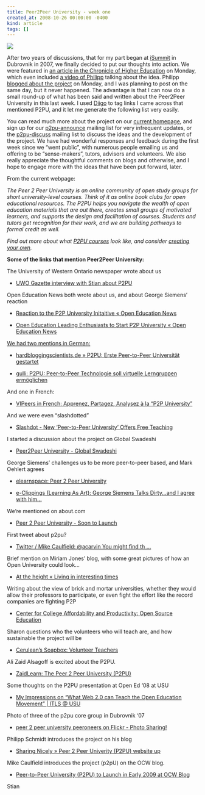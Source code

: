 ```yaml
---
title: Peer2Peer University - week one
created_at: 2008-10-26 00:00:00 -0400
kind: article
tags: []
---
```


![](http://www.google.com/a/cpanel/peer2peeruniversity.org/images/logo.gif?service=jotspot)

After two years of discussions, that for my part began at
[iSummit](http://icommonssummit.org/) in Dubrovnik in 2007, we finally
decided to put our thoughts into action. We were featured in [an article
in the Chronicle of Higher
Education](http://chronicle.com/free/v55/i09/09a01201.htm) on Monday,
which even included [a video of
Philipp](http://chronicle.com/media/video/v55/i09/peer/) talking about
the idea. Philipp [blogged about the
project](http://bokaap.net/open-edu/peer-2-peer-univerity-p2pu-website-up/)
on Monday, and I was planning to post on the same day, but it never
happened. The advantage is that I can now do a small round-up of what
has been said and written about the Peer2Peer University in this last
week. I used [Diigo](http://www.diigo.com) to tag links I came across
that mentioned P2PU, and it let me generate the following list very
easily.

You can read much more about the project on our [current
homepage](http://peer2peeruniversity.org), and sign up for our
[p2pu-announce](http://groups.google.com/group/p2pu-announce) mailing
list for very infrequent updates, or the
[p2pu-discuss](http://groups.google.com/group/p2pu-discuss) mailing list
to discuss the ideas and the development of the project. We have had
wonderful responses and feedback during the first week since we “went
public”, with numerous people emailing us and offering to be
“sense-makers”, tutors, advisors and volunteers. We also really
appreciate the thoughtful comments on blogs and otherwise, and I hope to
engage more with the ideas that have been put forward, later.

From the current webpage:

*The Peer 2 Peer University is an online community of open study groups
for short university-level courses. Think of it as online book clubs for
open educational resources. The P2PU helps you navigate the wealth of
open education materials that are out there, creates small groups of
motivated learners, and supports the design and facilitation of courses.
Students and tutors get recognition for their work, and we are building
pathways to formal credit as well.*

*Find out more about what [P2PU
courses](http://www.peer2peeruniversity.org/courses) look like, and
consider [creating your
own](http://www.peer2peeruniversity.org/courses/create-a-course).*

**Some of the links that mention Peer2Peer University:**

The University of Western Ontario newspaper wrote about us

-   [UWO Gazette interview with Stian about
  P2PU](http://www.gazette.uwo.ca/pdf/Gazette-2008-10-24.pdf)

Open Education News both wrote about us, and about George Siemens’
reaction

-   [Reaction to the P2P University Initaitive « Open Education
  News](http://openeducationnews.org/2008/10/22/reaction-to-the-p2p-university-initaitive)

-   [Open Education Leading Enthusiasts to Start P2P University « Open
  Education
  News](http://openeducationnews.org/2008/10/22/open-education-leading-enthusiasts-to-start-p2p-university)

[We had two mentions in German:\
](http://www.diigo.com/cloud/houshuang)[](http://www.diigo.com/user/houshuang/p2pu)

-   [hardbloggingscientists.de » P2PU: Erste Peer-to-Peer Universität
  gestartet](http://www.hardbloggingscientists.de/lehrstuck/p2pu-erste-peer-to-peer-universitat-gestartet)

-   [gulli: P2PU: Peer-to-Peer Technologie soll virtuelle Lerngruppen
  ermöglichen](http://www.gulli.com/news/p2pu-peer-to-peer-technologie-2008-10-22)

And one in French:

-   [VIPeers in French: Apprenez, Partagez, Analysez à la “P2P
  University”](http://blog.vipeers.com/vipeersfr/2008/10/apprenez-partag.html)

And we were even “slashdotted”

-   [Slashdot - New ‘Peer-to-Peer University’ Offers Free
  Teaching](http://slashdot.org/firehose.pl?op=view&id=1315515&from=rss)

I started a discussion about the project on Global Swadeshi

-   [Peer2Peer University - Global
  Swadeshi](http://www.globalswadeshi.net/forum/topic/show?id=2097821%3ATopic%3A5004)

George Siemens’ challenges us to be more peer-to-peer based, and Mark
Oehlert agrees

-   [elearnspace: Peer 2 Peer
  University](http://www.elearnspace.org/blog/archives/003563.html)

-   [e-Clippings (Learning As Art): George Siemens Talks Dirty…and I
  agree with
  him…](http://blogoehlert.typepad.com/eclippings/2008/10/george-siemens.html)

We’re mentioned on about.com

-   [Peer 2 Peer University - Soon to
  Launch](http://distancelearn.about.com/b/2008/10/21/peer-2-peer-university-soon-to-launch.htm)

First tweet about p2pu?

-   [Twitter / Mike Caulfield: @acarvin You might find th
  …](http://twitter.com/holden/statuses/967633929)

Brief mention on Miriam Jones’ blog, with some great pictures of how an
Open University could look…

-   [At the height « Living in interesting
  times](http://livingininterestingtimes.wordpress.com/2008/10/20/at-the-height)

Writing about the view of brick and mortar universities, whether they
would allow their professors to participate, or even fight the effort
like the record companies are fighting P2P

-   [Center for College Affordability and Productivity: Open Source
  Education](http://collegeaffordability.blogspot.com/2008/10/open-source-education.html)

Sharon questions who the volunteers who will teach are, and how
sustainable the project will be

-   [Cerulean’s Soapbox: Volunteer
  Teachers](http://ceruleanssoapbox.blogspot.com/2008/10/volunteer-teachers.html)

Ali Zaid Alsagoff is excited about the P2PU.

-   [ZaidLearn: The Peer 2 Peer University
  (P2PU)](http://zaidlearn.blogspot.com/2008/10/peer-2-peer-university-p2pu.html)

Some thoughts on the P2PU presentation at Open Ed ‘08 at USU

-   [My Impressions on “What Web 2.0 can Teach the Open Education
  Movement” | ITLS @
  USU](http://itls.usu.edu/blogs/mark-grammer/2008/sep/29/my-impressions-what-web-20-can-teach-open-education-movement)

Photo of three of the p2pu core group in Dubrovnik ‘07

-   [peer 2 peer university peeroneers on Flickr - Photo
  Sharing!](http://www.flickr.com/photos/iphilipp/601655056/in/photostream)

Philipp Schmidt introduces the project on his blog

-   [Sharing Nicely » Peer 2 Peer Univerity (P2PU) website
  up](http://bokaap.net/open-edu/peer-2-peer-univerity-p2pu-website-up)

Mike Caulfield introduces the project (p2pU) on the OCW blog.

-   [Peer-to-Peer University (P2PU) to Launch in Early 2009 at OCW
  Blog](http://ocwblog.org/2008/10/20/peer-to-peer-university-p2pu-to-launch-in-early-2009)

Stian
